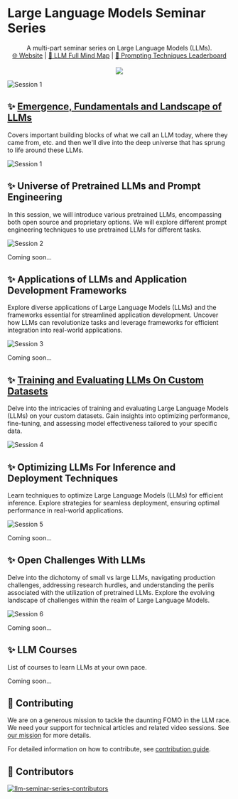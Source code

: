 # Large Language Models Seminar Series

<p align="center">A multi-part seminar series on Large Language Models (LLMs).<br>
<a href="https://infocusp.github.io/llm_seminar_series">🌐 Website</a> 
| <a href="https://xmind.works/share/cmFNh1uK?xid=SjTLV1U0">🧠 LLM Full Mind Map</a>
| <a href="https://infocusp.github.io/llm_seminar_series/session_2/challenge/leaderboard/">🏅 Prompting Techniques Leaderboard</a>
<br><br>
<a href="https://zenodo.org/doi/10.5281/zenodo.10276557"><img src="https://zenodo.org/badge/711789813.svg"></img></a>
</p>

![Session 1](images/home_page/Large%20Language%20Models.png)


## ✨ [Emergence, Fundamentals and Landscape of LLMs](session_1/README.md)

Covers important building blocks of what we call an LLM today, where they came from, etc. and then we'll dive into the deep universe that has sprung to life around these LLMs.

![Session 1](images/home_page/Session%201.png)



## ✨ Universe of Pretrained LLMs and Prompt Engineering

In this session, we will introduce various pretrained LLMs, encompassing both open source and proprietary options. We will explore different prompt engineering techniques to use pretrained LLMs for different tasks.

![Session 2](images/home_page/Session%202.png)


Coming soon...

## ✨ Applications of LLMs and Application Development Frameworks

Explore diverse applications of Large Language Models (LLMs) and the frameworks essential for streamlined application development. Uncover how LLMs can revolutionize tasks and leverage frameworks for efficient integration into real-world applications.

![Session 3](images/home_page/Session%203.png)

Coming soon...

## ✨ [Training and Evaluating LLMs On Custom Datasets](session_1/README.md)

Delve into the intricacies of training and evaluating Large Language Models (LLMs) on your custom datasets. Gain insights into optimizing performance, fine-tuning, and assessing model effectiveness tailored to your specific data.

![Session 4](images/home_page/Session%204.png)

## ✨ Optimizing LLMs For Inference and Deployment Techniques

Learn techniques to optimize Large Language Models (LLMs) for efficient inference. Explore strategies for seamless deployment, ensuring optimal performance in real-world applications.

![Session 5](images/home_page/Session%205.png)

Coming soon...

## ✨ Open Challenges With LLMs

Delve into the dichotomy of small vs large LLMs, navigating production challenges, addressing research hurdles, and understanding the perils associated with the utilization of pretrained LLMs. Explore the evolving landscape of challenges within the realm of Large Language Models.

![Session 6](images/home_page/Session%206.png)

Coming soon...

## ✨ LLM Courses

List of courses to learn LLMs at your own pace.

Coming soon...

## 💁 Contributing

We are on a generous mission to tackle the daunting FOMO in the LLM race. We need your support for technical articles and related video sessions. See [our mission](contribute/OUR_MISSION.md) for more details.

For detailed information on how to contribute, see [contribution guide](contribute/CONTRIBUTION.md).

## 🌟 Contributors

[![llm-seminar-series-contributors](https://contrib.rocks/image?repo=infocusp/llm_seminar_series&max=2000)](https://github.com/infocusp/llm_seminar_series/graphs/contributors)